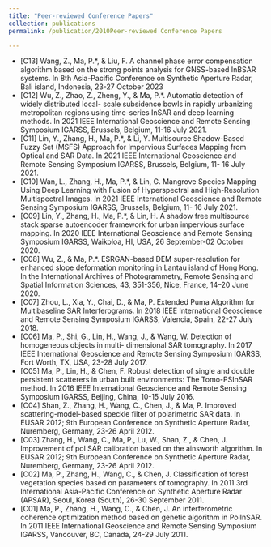 ```yaml
---
title: "Peer-reviewed Conference Papers"
collection: publications
permalink: /publication/2010Peer-reviewed Conference Papers

---
```


* [C13] Wang, Z., Ma, P.*, & Liu, F. A channel phase error compensation algorithm based on the
strong points analysis for GNSS-based InBSAR systems. In 8th Asia-Pacific Conference on
Synthetic Aperture Radar, Bali island, Indonesia, 23-27 October 2023
* [C12] Wu, Z., Zhao, Z., Zheng, Y., & Ma, P.*. Automatic detection of widely distributed local-
scale subsidence bowls in rapidly urbanizing metropolitan regions using time-series InSAR
and deep learning methods. In 2021 IEEE International Geoscience and Remote Sensing
Symposium IGARSS, Brussels, Belgium, 11-16 July 2021.
* [C11] Lin, Y., Zhang, H., Ma, P.*, & Li, Y. Multisource Shadow-Based Fuzzy Set (MSFS)
Approach for Impervious Surfaces Mapping from Optical and SAR Data. In 2021 IEEE
International Geoscience and Remote Sensing Symposium IGARSS, Brussels, Belgium, 11-
16 July 2021.
* [C10] Wan, L., Zhang, H., Ma, P.*, & Lin, G. Mangrove Species Mapping Using Deep Learning
with Fusion of Hyperspectral and High-Resolution Multispectral Images. In 2021 IEEE
International Geoscience and Remote Sensing Symposium IGARSS, Brussels, Belgium, 11-
16 July 2021.
* [C09] Lin, Y., Zhang, H., Ma, P.*, & Lin, H. A shadow free multisource stack sparse autoencoder
framework for urban impervious surface mapping. In 2020 IEEE International Geoscience
and Remote Sensing Symposium IGARSS, Waikoloa, HI, USA, 26 September-02 October 2020.
* [C08] Wu, Z., & Ma, P.*. ESRGAN-based DEM super-resolution for enhanced slope deformation
monitoring in Lantau island of Hong Kong. In the International Archives of Photogrammetry,
Remote Sensing and Spatial Information Sciences, 43, 351-356, Nice, France, 14–20 June 2020.
* [C07] Zhou, L., Xia, Y., Chai, D., & Ma, P. Extended Puma Algorithm for Multibaseline SAR
Interferograms. In 2018 IEEE International Geoscience and Remote Sensing Symposium IGARSS, Valencia, Spain, 22-27 July 2018.
* [C06] Ma, P., Shi, G., Lin, H., Wang, J., & Wang, W. Detection of homogeneous objects in multi-
dimensional SAR tomography. In 2017 IEEE International Geoscience and Remote Sensing Symposium IGARSS, Fort Worth, TX, USA, 23-28 July 2017.
* [C05] Ma, P., Lin, H., & Chen, F. Robust detection of single and double persistent scatterers in
urban built environments: The Tomo-PSInSAR method. In 2016 IEEE International Geoscience and Remote Sensing Symposium IGARSS, Beijing, China, 10-15 July 2016.
* [C04] Shan, Z., Zhang, H., Wang, C., Chen, J., & Ma, P. Improved scattering-model-based speckle
filter of polarimetric SAR data. In EUSAR 2012; 9th European Conference on Synthetic Aperture Radar, Nuremberg, Germany, 23-26 April 2012.
* [C03] Zhang, H., Wang, C., Ma, P., Lu, W., Shan, Z., & Chen, J. Improvement of pol SAR calibration based on the ainsworth algorithm. In EUSAR 2012; 9th European Conference on Synthetic Aperture Radar, Nuremberg, Germany, 23-26 April 2012.
* [C02] Ma, P., Zhang, H., Wang, C., & Chen, J. Classification of forest vegetation species based on
parameters of tomography. In 2011 3rd International Asia-Pacific Conference on Synthetic Aperture Radar (APSAR), Seoul, Korea (South), 26-30 September 2011.
* [C01] Ma, P., Zhang, H., Wang, C., & Chen, J. An interferometric coherence optimization method
based on genetic algorithm in PolInSAR. In 2011 IEEE International Geoscience and Remote Sensing Symposium IGARSS, Vancouver, BC, Canada, 24-29 July 2011.
